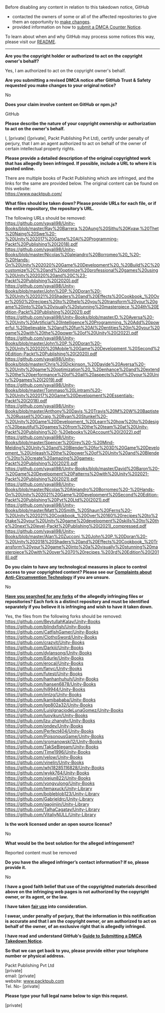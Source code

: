 Before disabling any content in relation to this takedown notice, GitHub
- contacted the owners of some or all of the affected repositories to give them an opportunity to [make changes](https://docs.github.com/en/github/site-policy/dmca-takedown-policy#a-how-does-this-actually-work).
- provided information on how to [submit a DMCA Counter Notice](https://docs.github.com/en/articles/guide-to-submitting-a-dmca-counter-notice).

To learn about when and why GitHub may process some notices this way, please visit our [README](https://github.com/github/dmca/blob/master/README.md#anatomy-of-a-takedown-notice).

---

**Are you the copyright holder or authorized to act on the copyright owner's behalf?**

Yes, I am authorized to act on the copyright owner's behalf.

**Are you submitting a revised DMCA notice after GitHub Trust & Safety requested you make changes to your original notice?**

No

**Does your claim involve content on GitHub or npm.js?**

GitHub

**Please describe the nature of your copyright ownership or authorization to act on the owner's behalf.**

I, [private] ([private], Packt Publishing Pvt Ltd), certify under penalty of perjury, that I am an agent authorized to act on behalf of the owner of certain intellectual property rights.

**Please provide a detailed description of the original copyrighted work that has allegedly been infringed. If possible, include a URL to where it is posted online.**

There are multiple books of Packt Publishing which are infringed, and the links for the same are provided below.
The original content can be found on this website:  
https://www.packtpub.com/

**What files should be taken down? Please provide URLs for each file, or if the entire repository, the repository’s URL.**

The following URLs should be removed:  
https://github.com/yayali98/Unity-Books/blob/master/Ray%20Barrera,%20Aung%20Sithu%20Kyaw,%20Thet%20Naing%20Swe%20-%20Unity%202017%20Game%20AI%20Programming-Packt%20Publishing%20(2018).pdf  
https://github.com/yayali98/Unity-Books/blob/master/Nicolas%20alejandro%20Borromeo%20_%20-%20Hands-On%20Unity%202020%20Game%20Development%20_%20Build%2C%20customize%2C%20and%20optimize%20professional%20games%20using%20Unity%202020%20and%20C%23-Packt%20Publishing%20(2020).pdf  
https://github.com/yayali98/Unity-Books/blob/master/John%20P.%20Doran%20-%20Unity%202021%20Shaders%20and%20Effects%20Cookbook_%20Over%2050%20recipes%20to%20help%20you%20transform%20your%20game%20into%20a%20visually%20stunning%20masterpiece,%204th%20Edition-Packt%20Publishing%20(2021).pdf  
https://github.com/yayali98/Unity-Books/blob/master/D.%20Aversa%20-%20Unity%20Artificial%20Intelligence%20Programming_%20Add%20powerful,%20believable,%20and%20fun%20AI%20entities%20in%20your%20game%20with%20the%20power%20of%20Unity%20(2022).pdf  
https://github.com/yayali98/Unity-Books/blob/master/John%20P.%20Doran%20-%20Unity%202020%20Mobile%20Game%20Development,%20Second%20Edition-Packt%20Publishing%20(2020).pdf  
https://github.com/yayali98/Unity-Books/blob/master/Chris%20Dickinson_%20Davide%20Aversa%20-%20Unity%20game%20optimization%20_%20enhance%20and%20extend%20the%20performance%20of%20all%20aspects%20of%20your%20Unity%20games%20(2019).pdf  
https://github.com/yayali98/Unity-Books/blob/master/Tommaso%20Lintrami%20-%20Unity%202017%20Game%20Development%20Essentials-Packt%20(2018).pdf  
https://github.com/yayali98/Unity-Books/blob/master/Anthony%20Davis,%20Travis%20M%20W%20Baptiste,%20Russell%20Craig,%20Ryan%20Stunkel%20-%20Unity%20Game%20Development_%20Learn%20how%20to%20design%20beautiful%20games%20from%20the%20team%20at%20Unity-Packt%20Publishing%20-%20ebooks%20Account%20(2022).pdf  
https://github.com/yayali98/Unity-Books/blob/master/Spencer%20Grey%20-%20Mind-Melding%20Unity%20and%20Blender%20for%203D%20Game%20Development_%20Unleash%20the%20power%20of%20Unity%20and%20Blender%20to%20create%20amazing%20games-Packt%20Publishing%20(2021).pdf  
https://github.com/yayali98/Unity-Books/blob/master/David%20Baron%20-%20Game%20Development%20Patterns%20with%20Unity%202021-Packt%20Publishing%20(2021).pdf  
https://github.com/yayali98/Unity-Books/blob/master/Nicolas%20Alejandro%20Borromeo%20-%20Hands-On%20Unity%202021%20Game%20Development%20Second%20Edition-Packt%20Publishing%20Pvt%20Ltd%20(2021).pdf  
https://github.com/yayali98/Unity-Books/blob/master/Matt%20Smith_%20Shaun%20Ferns%20-%20Unity%202021%20Cookbook_%20Over%20160%20recipes%20to%20take%20your%20Unity%20game%20development%20skills%20to%20the%20next%20level-Packt%20Publishing%20(2021)_compressed.pdf  
https://github.com/yayali98/Unity-Books/blob/master/Alan%20Zucconi,%20John%20P.%20Doran%20-%20Unity%202018%20Shaders%20and%20Effects%20Cookbook_%20Transform%20your%20game%20into%20a%20visually%20stunning%20masterpiece%20with%20over%2070%20recipes,%203rd%20Edition%20(2018).pdf  

**Do you claim to have any technological measures in place to control access to your copyrighted content? Please see our <a href="https://docs.github.com/articles/guide-to-submitting-a-dmca-takedown-notice#complaints-about-anti-circumvention-technology">Complaints about Anti-Circumvention Technology</a> if you are unsure.**

No

**<a href="https://docs.github.com/articles/dmca-takedown-policy#b-what-about-forks-or-whats-a-fork">Have you searched for any forks</a> of the allegedly infringing files or repositories? Each fork is a distinct repository and must be identified separately if you believe it is infringing and wish to have it taken down.**

Yes, the files from the following forks should be removed:  
https://github.com/BeytullahKalay/Unity-Books  
https://github.com/blindxfish/Unity-Books  
https://github.com/CatfishGamer/Unity-Books  
https://github.com/ClothoSword/Unity-Books  
https://github.com/crazyit/Unity-Books  
https://github.com/Darkiii/Unity-Books  
https://github.com/dylansong/Unity-Books  
https://github.com/Edurle/Unity-Books  
https://github.com/erocal/Unity-Books  
https://github.com/fanyc/Unity-Books  
https://github.com/futest/Unity-Books  
https://github.com/hanhanhuhuh/Unity-Books  
https://github.com/hansen6878/Unity-Books  
https://github.com/hj9944/Unity-Books  
https://github.com/imlzg/Unity-Books  
https://github.com/kamibababa/Unity-Books  
https://github.com/lgp802a32/Unity-Books  
https://github.com/LuisIgnaciodeLunaGomez/Unity-Books  
https://github.com/luoyikun/Unity-Books  
https://github.com/lzu-zhanghr/Unity-Books  
https://github.com/ondev/Unity-Books  
https://github.com/Perfect404/Unity-Books  
https://github.com/PoisonousGame/Unity-Books  
https://github.com/sromanowski12/Unity-Books  
https://github.com/TakSeBiegam/Unity-Books  
https://github.com/Time1996/Unity-Books  
https://github.com/velow/Unity-Books  
https://github.com/vinelin/Unity-Books  
https://github.com/whj18285116828/Unity-Books  
https://github.com/wykk764/Unity-Books  
https://github.com/xiejun822/Unity-Books  
https://github.com/yongyulong/Unity-Books  
https://github.com/temaxuck/Unity-Library  
https://github.com/bobleblob123/Unity-Library  
https://github.com/Gabrieldrc/Unity-Library  
https://github.com/gaojinjin/Unity-Library  
https://github.com/TalhaCagatay/Unity-Library  
https://github.com/VitaliyNULL/Unity-Library  

**Is the work licensed under an open source license?**

No

**What would be the best solution for the alleged infringement?**

Reported content must be removed

**Do you have the alleged infringer’s contact information? If so, please provide it.**

No

**I have a good faith belief that use of the copyrighted materials described above on the infringing web pages is not authorized by the copyright owner, or its agent, or the law.**

**I have taken <a href="https://www.lumendatabase.org/topics/22">fair use</a> into consideration.**

**I swear, under penalty of perjury, that the information in this notification is accurate and that I am the copyright owner, or am authorized to act on behalf of the owner, of an exclusive right that is allegedly infringed.**

**I have read and understand GitHub's <a href="https://docs.github.com/articles/guide-to-submitting-a-dmca-takedown-notice/">Guide to Submitting a DMCA Takedown Notice</a>.**

**So that we can get back to you, please provide either your telephone number or physical address.**

Packt Publishing Pvt Ltd  
[private]  
email: [private]  
website: www.packtpub.com  
Tel. No- [private]  

**Please type your full legal name below to sign this request.**

[private]  
